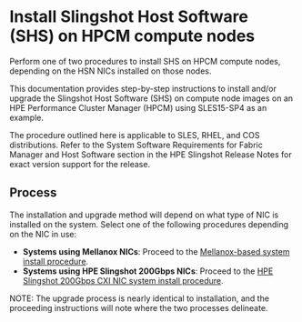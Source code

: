 
# Install Slingshot Host Software (SHS) on HPCM compute nodes

Perform one of two procedures to install SHS on HPCM compute nodes, depending on the HSN NICs installed on those nodes.

This documentation provides step-by-step instructions to install and/or upgrade the Slingshot Host Software (SHS) on compute node images on an HPE Performance Cluster Manager (HPCM) using SLES15-SP4 as an example.

The procedure outlined here is applicable to SLES, RHEL, and COS distributions. Refer to the System Software Requirements for Fabric Manager and Host Software section in the HPE Slingshot Release Notes for exact version support for the release.

## Process

The installation and upgrade method will depend on what type of NIC is installed on the system.
Select one of the following procedures depending on the NIC in use:

- **Systems using Mellanox NICs**: Proceed to the [Mellanox-based system install procedure](mellanox_based_system_install_upgrade_procedure.md#mellanox-based-system-install-procedure).
- **Systems using HPE Slingshot 200Gbps NICs**: Proceed to the [HPE Slingshot 200Gbps CXI NIC system install procedure](HPE_Slingshot_200Gbps_cxi_nic_system_install_upgrade_procedure.md#hpe-slingshot-200gbps-cxi-nic-system-install-procedure).

NOTE: The upgrade process is nearly identical to installation, and the proceeding instructions will note where the two processes delineate.
